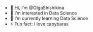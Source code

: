 - 👋 Hi, I’m @OlgaShishikina
- 👀 I’m interested in Data Science
- 🌱 I’m currently learning  Data Science
- ⚡ Fun fact: I love capybaras

<!---
OlgaShishikina/OlgaShishikina is a ✨ special ✨ repository because its `README.md` (this file) appears on your GitHub profile.
You can click the Preview link to take a look at your changes.
--->
